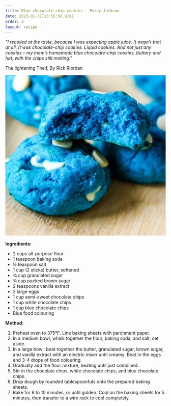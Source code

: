 ```yaml
---
title: Blue chocolate chip cookies - Percy Jackson
date: 2023-01-31T15:55:58.919Z
order: 3
layout: recipe
---
```

*"I recoiled at the taste, because I was expecting apple juice. It wasn’t that at all. It was chocolate-chip cookies. Liquid cookies. And not just any cookies – my mom’s homemade blue chocolate-chip cookies, buttery and hot, with the chips still melting."*

The lightening Theif, By Rick Riordan 

![blue cookies with chocolate chips on wooden table](../uploads/img_0863-720x720.jpg "blue cookies")

**Ingredients:**

* 2 cups all-purpose flour 
* 1 teaspoon baking soda 
* ½ teaspoon salt 
* 1 cup (2 sticks) butter, softened 
* ¾ cup granulated sugar
* ¾ cup packed brown sugar
* 2 teaspoons vanilla extract 
* 2 large eggs 
* 1 cup semi-sweet chocolate chips 
* 1 cup white chocolate chips 
* 1 cup blue chocolate chips 
* Blue food colouring

**Method:**

1. Preheat oven to 375°F. Line baking sheets with parchment paper. 
2. In a medium bowl, whisk together the flour, baking soda, and salt; set aside. 
3. In a large bowl, beat together the butter, granulated sugar, brown sugar, and vanilla extract with an electric mixer until creamy. Beat in the eggs and 3-4 drops of food colouring. 
4. Gradually add the flour mixture, beating until just combined. 
5. Stir in the chocolate chips, white chocolate chips, and blue chocolate chips. 
6. Drop dough by rounded tablespoonfuls onto the prepared baking sheets. 
7. Bake for 8 to 10 minutes, or until golden. Cool on the baking sheets for 5 minutes, then transfer to a wire rack to cool completely.